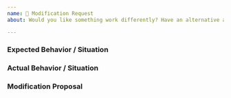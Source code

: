 ```yaml
---
name: 🔧 Modification Request
about: Would you like something work differently? Have an alternative approach? This is the template for you.

---
```


<!--
  ⚡️ katchow! We 💛 issues.

  Please - do not - remove this template.
  Please - do not - skip or remove parts of this template.
  Or your issue may be closed.

  👉🏽 Need help or tech support? Please don't open an issue!
  Head to https://is.gd/rollup_chat or https://stackoverflow.com/questions/tagged/rollupjs

  ❤️ Rollup? Please consider supporting our collective:
  👉 https://opencollective.com/rollup/donate
-->


### Expected Behavior / Situation


### Actual Behavior / Situation


### Modification Proposal
